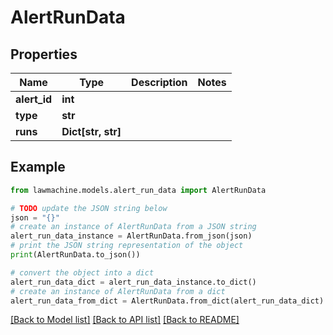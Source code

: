# AlertRunData


## Properties

Name | Type | Description | Notes
------------ | ------------- | ------------- | -------------
**alert_id** | **int** |  | 
**type** | **str** |  | 
**runs** | **Dict[str, str]** |  | 

## Example

```python
from lawmachine.models.alert_run_data import AlertRunData

# TODO update the JSON string below
json = "{}"
# create an instance of AlertRunData from a JSON string
alert_run_data_instance = AlertRunData.from_json(json)
# print the JSON string representation of the object
print(AlertRunData.to_json())

# convert the object into a dict
alert_run_data_dict = alert_run_data_instance.to_dict()
# create an instance of AlertRunData from a dict
alert_run_data_from_dict = AlertRunData.from_dict(alert_run_data_dict)
```
[[Back to Model list]](../README.md#documentation-for-models) [[Back to API list]](../README.md#documentation-for-api-endpoints) [[Back to README]](../README.md)


